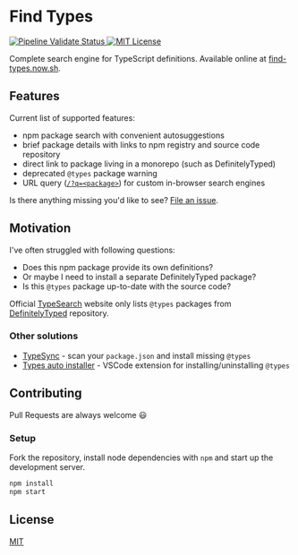 # Find Types

<a href="https://www.npmjs.com/package/tippy.js">
  <img alt="Pipeline Validate Status" src="https://img.shields.io/github/workflow/status/KubaJastrz/find-types/Validate">
<a>
<a href="https://github.com/atomiks/tippyjs/blob/master/LICENSE">
  <img alt="MIT License" src="https://img.shields.io/github/license/KubaJastrz/find-types">
</a>

Complete search engine for TypeScript definitions. Available online at [find-types.now.sh](https://find-types.now.sh/).

## Features

Current list of supported features:

- npm package search with convenient autosuggestions
- brief package details with links to npm registry and source code repository
- direct link to package living in a monorepo (such as DefinitelyTyped)
- deprecated `@types` package warning
- URL query ([`/?q=<package>`](https://find-types.now.sh/?q=%s)) for custom in-browser search engines

Is there anything missing you'd like to see? [File an issue](https://github.com/KubaJastrz/find-types/issues/new).

## Motivation

I've often struggled with following questions:

- Does this npm package provide its own definitions?
- Or maybe I need to install a separate DefinitelyTyped package?
- Is this `@types` package up-to-date with the source code?

Official [TypeSearch](https://microsoft.github.io/TypeSearch/) website only lists `@types` packages
from [DefinitelyTyped](https://github.com/DefinitelyTyped/DefinitelyTyped) repository.

### Other solutions

- [TypeSync](https://github.com/jeffijoe/typesync) - scan your `package.json` and install missing `@types`
- [Types auto installer](https://marketplace.visualstudio.com/items?itemName=jvitor83.types-autoinstaller) - VSCode extension for installing/uninstalling `@types`

## Contributing

Pull Requests are always welcome :smiley:

### Setup

Fork the repository, install node dependencies with `npm` and start up the development server.

```bash
npm install
npm start
```

## License

[MIT](LICENSE)
